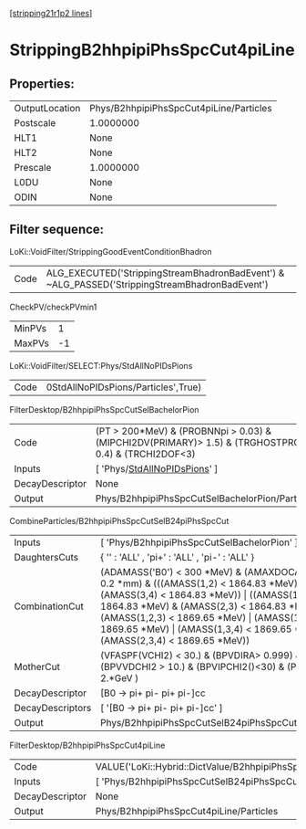 [[stripping21r1p2 lines]](./stripping21r1p2-index)

# StrippingB2hhpipiPhsSpcCut4piLine

## Properties:

|                |                                         |
|----------------|-----------------------------------------|
| OutputLocation | Phys/B2hhpipiPhsSpcCut4piLine/Particles |
| Postscale      | 1.0000000                               |
| HLT1           | None                                    |
| HLT2           | None                                    |
| Prescale       | 1.0000000                               |
| L0DU           | None                                    |
| ODIN           | None                                    |

## Filter sequence:

LoKi::VoidFilter/StrippingGoodEventConditionBhadron

|      |                                                                                                |
|------|------------------------------------------------------------------------------------------------|
| Code | ALG_EXECUTED('StrippingStreamBhadronBadEvent') & ~ALG_PASSED('StrippingStreamBhadronBadEvent') |

CheckPV/checkPVmin1

|        |     |
|--------|-----|
| MinPVs | 1   |
| MaxPVs | -1  |

LoKi::VoidFilter/SELECT:Phys/StdAllNoPIDsPions

|      |                                     |
|------|-------------------------------------|
| Code | 0StdAllNoPIDsPions/Particles',True) |

FilterDesktop/B2hhpipiPhsSpcCutSelBachelorPion

|                 |                                                                                                            |
|-----------------|------------------------------------------------------------------------------------------------------------|
| Code            | (PT \> 200\*MeV) & (PROBNNpi \> 0.03) & (MIPCHI2DV(PRIMARY)\> 1.5) & (TRGHOSTPROB \< 0.4) & (TRCHI2DOF\<3) |
| Inputs          | [ 'Phys/[StdAllNoPIDsPions](./stripping21r1p2-commonparticles-stdallnopidspions)' ]                      |
| DecayDescriptor | None                                                                                                       |
| Output          | Phys/B2hhpipiPhsSpcCutSelBachelorPion/Particles                                                            |

CombineParticles/B2hhpipiPhsSpcCutSelB24piPhsSpcCut

|                  |                                                                                                                                                                                                                                                                                                                                              |
|------------------|----------------------------------------------------------------------------------------------------------------------------------------------------------------------------------------------------------------------------------------------------------------------------------------------------------------------------------------------|
| Inputs           | [ 'Phys/B2hhpipiPhsSpcCutSelBachelorPion' ]                                                                                                                                                                                                                                                                                                |
| DaughtersCuts    | { '' : 'ALL' , 'pi+' : 'ALL' , 'pi-' : 'ALL' }                                                                                                                                                                                                                                                                                               |
| CombinationCut   | (ADAMASS('B0') \< 300 \*MeV) & (AMAXDOCA('') \< 0.2 \*mm) & (((AMASS(1,2) \< 1864.83 \*MeV) & (AMASS(3,4) \< 1864.83 \*MeV)) \| ((AMASS(1,4) \< 1864.83 \*MeV) & (AMASS(2,3) \< 1864.83 \*MeV)) \| (AMASS(1,2,3) \< 1869.65 \*MeV) \| (AMASS(1,2,4) \< 1869.65 \*MeV) \| (AMASS(1,3,4) \< 1869.65 \*MeV) \| (AMASS(2,3,4) \< 1869.65 \*MeV)) |
| MotherCut        | (VFASPF(VCHI2) \< 30.) & (BPVDIRA\> 0.999) & (BPVVDCHI2 \> 10.) & (BPVIPCHI2()\<30) & (PT \> 2.\*GeV )                                                                                                                                                                                                                                       |
| DecayDescriptor  | [B0 -\> pi+ pi- pi+ pi-]cc                                                                                                                                                                                                                                                                                                                 |
| DecayDescriptors | [ '[B0 -\> pi+ pi- pi+ pi-]cc' ]                                                                                                                                                                                                                                                                                                         |
| Output           | Phys/B2hhpipiPhsSpcCutSelB24piPhsSpcCut/Particles                                                                                                                                                                                                                                                                                            |

FilterDesktop/B2hhpipiPhsSpcCut4piLine

|                 |                                                                  |
|-----------------|------------------------------------------------------------------|
| Code            | VALUE('LoKi::Hybrid::DictValue/B2hhpipiPhsSpcCutMvaB24pi')\>-.03 |
| Inputs          | [ 'Phys/B2hhpipiPhsSpcCutSelB24piPhsSpcCut' ]                  |
| DecayDescriptor | None                                                             |
| Output          | Phys/B2hhpipiPhsSpcCut4piLine/Particles                          |
